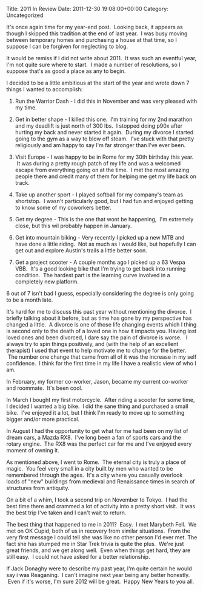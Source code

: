 Title: 2011 In Review
Date: 2011-12-30 19:08:00+00:00
Category: Uncategorized

  

  

It's once again time for my year-end post.  Looking back, it appears as though
I skipped this tradition at the end of last year.  I was busy moving between
temporary homes and purchasing a house at that time, so I suppose I can be
forgiven for neglecting to blog.

  

It would be remiss if I did not write about 2011.  It was such an eventful
year, I'm not quite sure where to start.  I made a number of resolutions, so I
suppose that's as good a place as any to begin.

  

I decided to be a little ambitious at the start of the year and wrote down 7
things I wanted to accomplish:

  

  

  1. Run the Warrior Dash - I did this in November and was very pleased with my time.
  

  2. Get in better shape - I killed this one.  I'm training for my 2nd marathon and my deadlift is just north of 300 lbs.  I stopped doing p90x after hurting my back and never started it again.  During my divorce I started going to the gym as a way to blow off steam.  I've stuck with that pretty religiously and am happy to say I'm far stronger than I've ever been.
  

  3. Visit Europe - I was happy to be in Rome for my 30th birthday this year.  It was during a pretty rough patch of my life and was a welcomed escape from everything going on at the time.  I met the most amazing people there and credit many of them for helping me get my life back on track.
  

  4. Take up another sport - I played softball for my company's team as shortstop.  I wasn't particularly good, but I had fun and enjoyed getting to know some of my coworkers better.
  

  5. Get my degree - This is the one that wont be happening,  I'm extremely close, but this wil probably happen in January.
  

  6. Get into mountain biking - Very recently I picked up a new MTB and have done a little riding.  Not as much as I would like, but hopefully I can get out and explore Austin's trails a little better soon.
  

  7. Get a project scooter - A couple months ago I picked up a 63 Vespa VBB.  It's a good looking bike that I'm trying to get back into running condition.  The hardest part is the learning curve involved in a completely new platform. 
  
  

6 out of 7 isn't bad I guess, especially considering the degree is only going
to be a month late.

  

It's hard for me to discuss this past year without mentioning the divorce.  I
briefly talking about it before, but as time has gone by my perspective has
changed a little.  A divorce is one of those life changing events which I
thing is second only to the death of a loved one in how it impacts you.
Having lost loved ones and been divorced, I dare say the pain of divorce is
worse.   I always try to spin things positively, and (with the help of an
excellent therapist) I used that event to help motivate me to change for the
better.  The number one change that came from all of it was the increase in my
self confidence.  I think for the first time in my life I have a realistic
view of who I am.

  

In February, my former co-worker, Jason, became my current co-worker and
roommate.  It's been cool.

  

In March I bought my first motorcycle.  After riding a scooter for some time,
I decided I wanted a big bike.  I did the sane thing and purchased a small
bike.  I've enjoyed it a lot, but I think I'm ready to move up to something
bigger and/or more practical.

  

In August I had the opportunity to get what for me had been on my list of
dream cars, a Mazda RX8.  I've long been a fan of sports cars and the rotary
engine.  The RX8 was the perfect car for me and I've enjoyed every moment of
owning it.

  

As mentioned above, I went to Rome.  The eternal city is truly a place of
magic.  You feel very small in a city built by men who wanted to be remembered
through the ages.  It's a city where you casually overlook loads of "new"
buildings from medieval and Renaissance times in search of structures from
antiquity.

  

On a bit of a whim, I took a second trip on November to Tokyo.  I had the best
time there and crammed a lot of activity into a pretty short visit.  It was
the best trip I've taken and I can't wait to return.

  

The best thing that happened to me in 2011?  Easy.  I met Marybeth Fell.  We
met on OK Cupid, both of us in recovery from similar situations.  From the
very first message I could tell she was like no other person I'd ever met.
The fact she has stumped me in Star Trek trivia is quite the plus.  We're just
great friends, and we get along well.  Even when things get hard, they are
still easy.  I could not have asked for a better relationship.

  

If Jack Donaghy were to describe my past year, I'm quite certain he would say
i was Reaganing.  I can't imagine next year being any better honestly.  Even
if it's worse, I'm sure 2012 will be great.  Happy New Years to you all.

  

  

  

